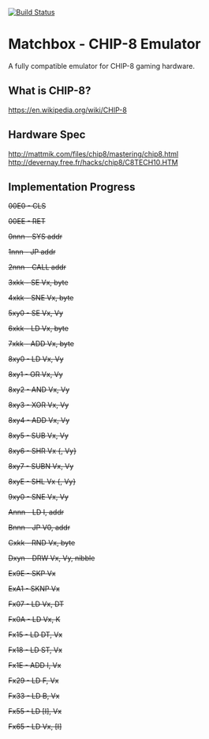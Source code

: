 [![Build Status](https://travis-ci.org/turingincomplete/MatchboxChip8.svg?branch=master)](https://travis-ci.org/turingincomplete/MatchboxChip8)

# Matchbox - CHIP-8 Emulator
A fully compatible emulator for CHIP-8 gaming hardware.

## What is CHIP-8?
https://en.wikipedia.org/wiki/CHIP-8

## Hardware Spec
http://mattmik.com/files/chip8/mastering/chip8.html
http://devernay.free.fr/hacks/chip8/C8TECH10.HTM

## Implementation Progress
~~00E0 - CLS~~

~~00EE - RET~~

~~0nnn - SYS addr~~

~~1nnn - JP addr~~

~~2nnn - CALL addr~~

~~3xkk - SE Vx, byte~~

~~4xkk - SNE Vx, byte~~

~~5xy0 - SE Vx, Vy~~

~~6xkk - LD Vx, byte~~

~~7xkk - ADD Vx, byte~~

~~8xy0 - LD Vx, Vy~~

~~8xy1 - OR Vx, Vy~~

~~8xy2 - AND Vx, Vy~~

~~8xy3 - XOR Vx, Vy~~

~~8xy4 - ADD Vx, Vy~~

~~8xy5 - SUB Vx, Vy~~

~~8xy6 - SHR Vx {, Vy}~~

~~8xy7 - SUBN Vx, Vy~~

~~8xyE - SHL Vx {, Vy}~~

~~9xy0 - SNE Vx, Vy~~

~~Annn - LD I, addr~~

~~Bnnn - JP V0, addr~~

~~Cxkk - RND Vx, byte~~

~~Dxyn - DRW Vx, Vy, nibble~~

~~Ex9E - SKP Vx~~

~~ExA1 - SKNP Vx~~

~~Fx07 - LD Vx, DT~~

~~Fx0A - LD Vx, K~~

~~Fx15 - LD DT, Vx~~

~~Fx18 - LD ST, Vx~~

~~Fx1E - ADD I, Vx~~

~~Fx29 - LD F, Vx~~

~~Fx33 - LD B, Vx~~

~~Fx55 - LD [I], Vx~~

~~Fx65 - LD Vx, [I]~~

